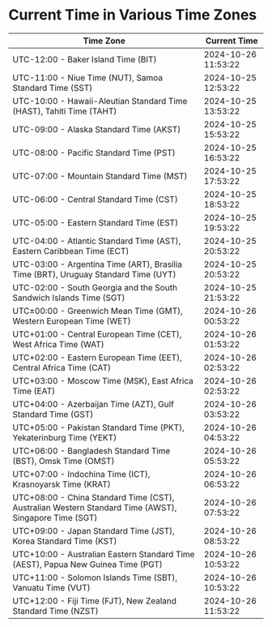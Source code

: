 # Current Time in Various Time Zones

| Time Zone | Current Time |
|-----------|--------------|
| UTC-12:00 - Baker Island Time (BIT) | 2024-10-26 11:53:22 |
| UTC-11:00 - Niue Time (NUT), Samoa Standard Time (SST) | 2024-10-25 12:53:22 |
| UTC-10:00 - Hawaii-Aleutian Standard Time (HAST), Tahiti Time (TAHT) | 2024-10-25 13:53:22 |
| UTC-09:00 - Alaska Standard Time (AKST) | 2024-10-25 15:53:22 |
| UTC-08:00 - Pacific Standard Time (PST) | 2024-10-25 16:53:22 |
| UTC-07:00 - Mountain Standard Time (MST) | 2024-10-25 17:53:22 |
| UTC-06:00 - Central Standard Time (CST) | 2024-10-25 18:53:22 |
| UTC-05:00 - Eastern Standard Time (EST) | 2024-10-25 19:53:22 |
| UTC-04:00 - Atlantic Standard Time (AST), Eastern Caribbean Time (ECT) | 2024-10-25 20:53:22 |
| UTC-03:00 - Argentina Time (ART), Brasília Time (BRT), Uruguay Standard Time (UYT) | 2024-10-25 20:53:22 |
| UTC-02:00 - South Georgia and the South Sandwich Islands Time (SGT) | 2024-10-25 21:53:22 |
| UTC±00:00 - Greenwich Mean Time (GMT), Western European Time (WET) | 2024-10-26 00:53:22 |
| UTC+01:00 - Central European Time (CET), West Africa Time (WAT) | 2024-10-26 01:53:22 |
| UTC+02:00 - Eastern European Time (EET), Central Africa Time (CAT) | 2024-10-26 02:53:22 |
| UTC+03:00 - Moscow Time (MSK), East Africa Time (EAT) | 2024-10-26 02:53:22 |
| UTC+04:00 - Azerbaijan Time (AZT), Gulf Standard Time (GST) | 2024-10-26 03:53:22 |
| UTC+05:00 - Pakistan Standard Time (PKT), Yekaterinburg Time (YEKT) | 2024-10-26 04:53:22 |
| UTC+06:00 - Bangladesh Standard Time (BST), Omsk Time (OMST) | 2024-10-26 05:53:22 |
| UTC+07:00 - Indochina Time (ICT), Krasnoyarsk Time (KRAT) | 2024-10-26 06:53:22 |
| UTC+08:00 - China Standard Time (CST), Australian Western Standard Time (AWST), Singapore Time (SGT) | 2024-10-26 07:53:22 |
| UTC+09:00 - Japan Standard Time (JST), Korea Standard Time (KST) | 2024-10-26 08:53:22 |
| UTC+10:00 - Australian Eastern Standard Time (AEST), Papua New Guinea Time (PGT) | 2024-10-26 10:53:22 |
| UTC+11:00 - Solomon Islands Time (SBT), Vanuatu Time (VUT) | 2024-10-26 10:53:22 |
| UTC+12:00 - Fiji Time (FJT), New Zealand Standard Time (NZST) | 2024-10-26 11:53:22 |
